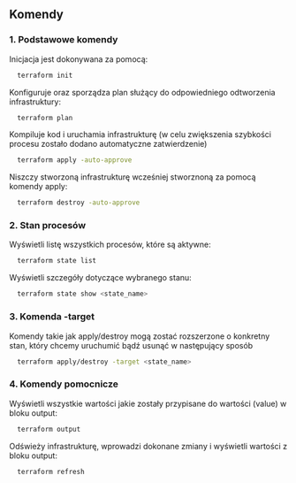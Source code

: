 ## Komendy 

### 1. Podstawowe komendy

Inicjacja jest dokonywana za pomocą:
```bash
  terraform init
```
Konfiguruje oraz sporządza plan służący do odpowiedniego odtworzenia infrastruktury:
```bash
  terraform plan
```
Kompiluje kod i uruchamia infrastrukturę (w celu zwiększenia szybkości procesu zostało dodano automatyczne zatwierdzenie)
```bash
  terraform apply -auto-approve
```
Niszczy stworzoną infrastrukturę wcześniej stworznoną za pomocą komendy apply:
```bash
  terraform destroy -auto-approve
```

### 2. Stan procesów
Wyświetli listę wszystkich procesów, które są aktywne:
```bash
  terraform state list
```
Wyświetli szczegóły dotyczące wybranego stanu:
```bash
  terraform state show <state_name>
```

### 3. Komenda -target
Komendy takie jak apply/destroy mogą zostać rozszerzone o konkretny stan, który chcemy uruchumić bądź usunąć w następujący sposób
```bash
  terraform apply/destroy -target <state_name>
```


### 4. Komendy pomocnicze
Wyświetli wszystkie wartości jakie zostały przypisane do wartości (value) w bloku output:
```bash
  terraform output
```
Odświeży infrastrukturę, wprowadzi dokonane zmiany i wyświetli wartości z bloku output:
```bash
  terraform refresh
```